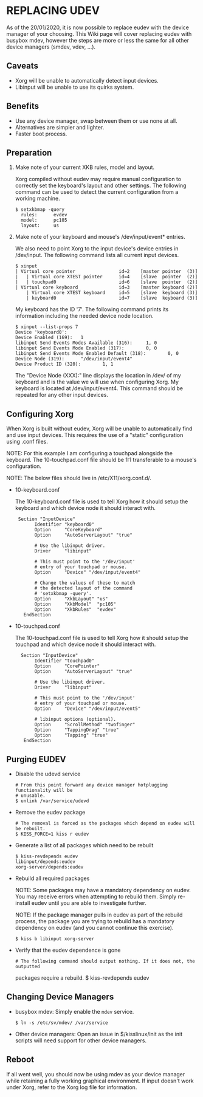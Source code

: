 REPLACING UDEV
==============

As of the 20/01/2020, it is now possible to replace eudev with the device
manager of your choosing. This Wiki page will cover replacing eudev with
busybox mdev, however the steps are more or less the same for all other
device managers (smdev, vdev, ...).

Caveats
-------

*   Xorg will be unable to automatically detect input devices.
*   Libinput will be unable to use its quirks system.

Benefits
--------

*   Use any device manager, swap between them or use none at all.
*   Alternatives are simpler and lighter.
*   Faster boot process.

Preparation
-----------

1.  Make note of your current XKB rules, model and layout.

    Xorg compiled without eudev may require manual configuration to correctly
    set the keyboard's layout and other settings. The following command can be
    used to detect the current configuration from a working machine.

        $ setxkbmap -query
          rules:      evdev
          model:      pc105
          layout:     us

2.  Make note of your keyboard and mouse's /dev/input/event* entries.

    We also need to point Xorg to the input device's device entries in
    /dev/input. The following command lists all current input devices.

        $ xinput
        | Virtual core pointer                id=2    [master pointer  (3)]
        |   | Virtual core XTEST pointer      id=4    [slave  pointer  (2)]
        |   | touchpad0                       id=6    [slave  pointer  (2)]
        | Virtual core keyboard               id=3    [master keyboard (2)]
            | Virtual core XTEST keyboard     id=5    [slave  keyboard (3)]
            | keyboard0                       id=7    [slave  keyboard (3)]

    My keyboard has the ID '7'. The following command prints its information
    including the needed device node location.

        $ xinput --list-props 7
        Device 'keyboard0':
        Device Enabled (169):   1
        libinput Send Events Modes Available (316):     1, 0
        libinput Send Events Mode Enabled (317):        0, 0
        libinput Send Events Mode Enabled Default (318):        0, 0
        Device Node (319):      "/dev/input/event4"
        Device Product ID (320):        1, 1

    The "Device Node (XXX):" line displays the location in /dev/ of my keyboard
    and is the value we will use when configuring Xorg. My keyboard is located
    at /dev/input/event4. This command should be repeated for any other input
    devices.

Configuring Xorg
----------------

When Xorg is built without eudev, Xorg will be unable to automatically find and
use input devices. This requires the use of a "static" configuration using .conf
files.

NOTE: For this example I am configuring a touchpad alongside the keyboard. The
10-touchpad.conf file should be 1:1 transferable to a mouse's configuration.

NOTE: The below files should live in /etc/X11/xorg.conf.d/.

*   10-keyboard.conf

    The 10-keyboard.conf file is used to tell Xorg how it should setup the
    keyboard and which device node it should interact with.

         Section "InputDevice"
               Identifier "keyboard0"
               Option     "CoreKeyboard"
               Option     "AutoServerLayout" "true"

               # Use the libinput driver.
               Driver     "libinput"

               # This must point to the '/dev/input'
               # entry of your touchpad or mouse.
               Option     "Device" "/dev/input/event4"

               # Change the values of these to match
               # the detected layout of the command
               # 'setxkbmap -query'.
               Option     "XkbLayout" "us"
               Option     "XkbModel"  "pc105"
               Option     "XkbRules"  "evdev"
           EndSection

*   10-touchpad.conf

    The 10-touchpad.conf file is used to tell Xorg how it should setup the
    touchpad and which device node it should interact with.

          Section "InputDevice"
               Identifier "touchpad0"
               Option     "CorePointer"
               Option     "AutoServerLayout" "true"

               # Use the libinput driver.
               Driver     "libinput"

               # This must point to the '/dev/input'
               # entry of your touchpad or mouse.
               Option     "Device" "/dev/input/event5"

               # libinput options (optional).
               Option     "ScrollMethod" "twofinger"
               Option     "TappingDrag" "true"
               Option     "Tapping" "true"
           EndSection

Purging EUDEV
-------------

*   Disable the udevd service

        # From this point forward any device manager hotplugging functionality will be
        # unusable.
        $ unlink /var/service/udevd

*   Remove the eudev package

        # The removal is forced as the packages which depend on eudev will be rebuilt.
        $ KISS_FORCE=1 kiss r eudev

*   Generate a list of all packages which need to be rebuilt

        $ kiss-revdepends eudev
        libinput/depends:eudev
        xorg-server/depends:eudev

*   Rebuild all required packages

    NOTE: Some packages may have a mandatory dependency on eudev. You may receive
          errors when attempting to rebuild them. Simply re-install eudev until
          you are able to investigate further.

    NOTE: If the package manager pulls in eudev as part of the rebuild process,
          the package you are trying to rebuild has a mandatory dependency on
          eudev (and you cannot continue this exercise).

        $ kiss b libinput xorg-server

*   Verify that the eudev dependence is gone

        # The following command should output nothing. If it does not, the outputted
    packages require a rebuild.
        $ kiss-revdepends eudev

Changing Device Managers
------------------------

*   busybox mdev: Simply enable the `mdev` service.

        $ ln -s /etc/sv/mdev/ /var/service

*   Other device managers: Open an issue in $/kisslinux/init as the init scripts
    will need support for other device managers.

Reboot
------

If all went well, you should now be using mdev as your device manager while
retaining a fully working graphical environment. If input doesn't work under
Xorg, refer to the Xorg log file for information.
